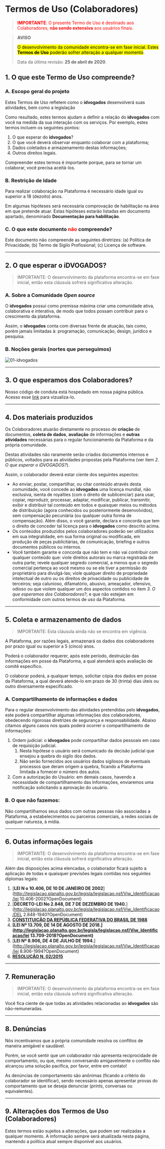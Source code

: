 # Termos de Uso (Colaboradores)



> <span style="color:red">**IMPORTANTE**: O presente Termo de Uso é destinado aos Colaboradores, **não sendo extensiva** aos usuários finais.</span>



> **AVISO**
>
> <mark>O desenvolvimento da comunidade encontra-se em fase inicial. Estes **Termos de Uso** poderão sofrer alteração a qualquer momento</mark>.
>
> Data da última revisão: **25 de abril de 2020**.



## 1. O que este Termo de Uso compreende?

### A. Escopo geral do projeto

Estes Termos de Uso refletem como o **idvogados** desenvolverá suas atividades, bem como a legislação

Como resultado, estes termos ajudam a definir a relação do **idvogados** com você na medida da sua interação com os serviços. Por exemplo, estes termos incluem os seguintes pontos:

1. O que esperar do **idvogados**?
2. O que você deverá observar enquanto colaborar com a plataforma;
3. Dados coletados e armazenamento destas informações;
4. Outros direitos legais.

Compreender estes termos é importante porque, para se tornar um colaborar, você precisa aceitá-los.

### B. Restrição de Idade

Para realizar colaboração na Plataforma é necessário idade igual ou superior a 18 (dezoito) anos. 

Em algumas hipóteses será necessária comprovação de habilitação na área em que pretende atuar. Estas hipóteses estarão listadas em documento apartado, denominado **Documentação para habilitação**.

### C. O que este documento <span style="color:red"> não </span> compreende?

Este documento não compreende as seguintes diretrizes: (a) Política de Privacidade; (b) Termo de Sigilo Profissional; (c) Licença de software.

---

## 2. O que esperar o iDVOGADOS?

> IMPORTANTE: O desenvolvimento da plataforma encontra-se em fase inicial, então esta cláusula sofrerá significativa alteração.

### A. Sobre a Comunidade _Open source_

O **idvogados** possui como premissa máxima criar uma comunidade ativa, colaborativa e interativa, de modo que todos possam contribuir para o crescimento da plataforma.

Assim, o **idvogados** conta com diversas frente de atuação, tais como, porém jamais limitadas à: programação, comunicação, design, jurídico e pesquisa.

### B. Noções gerais (nortes que perseguimos)

![01-idvogados](01-idvogados.png)

----

## 3. O que esperamos dos Colaboradores?

Nosso código de conduta está hospedado em nossa página pública. Acesso esse [link](https://idvogados.github.io/code-of-conduct/) para vizualiza-lo.

----

## 4. Dos materiais produzidos

Os Colaboradores atuarão diretamente no processo de **criação** de documentos, **coleta de dados**, **avaliação** de informações e **outras atividades** necessárias para o regular funcionamento da Plataforma e da própria comunidade.

Destas atividades não raramente serão criados documentos internos e públicos, voltados para as atividades propostas pela Plataforma (ver item _2. O que esperar o iDVOGADOS?_).

Assim, o colaborador deverá estar ciente dos seguintes aspectos:

* Ao enviar, postar, compartilhar, ou citar conteúdo através desta comunidade, você concede ao **idvogados** uma licença mundial, não exclusiva, isenta de royalties (com o direito de sublicenciar) para usar, copiar, reproduzir, processar, adaptar, modificar, publicar, transmitir, exibir e distribuir tal conteúdo em todos e quaisquer meios ou métodos de distribuição (agora conhecidos ou posteriormente desenvolvidos), sem compensação pecuniária (ou qualquer outra forma de compensação). Além disso, o você garante, declara e concorda que tem o direito de conceder tal licença para o **idvogados** como descrito acima.
* Os conteúdos produzidos pelos colaboradores poderão ser utilizados em sua integralidade, em sua forma original ou modificada, em produção de peças publicitárias, de comunicação, briefing e outros documentos públicos ou internos.
* Você também garante e concorda que não tem e não vai contribuir com qualquer conteúdo que: viole direitos autorais ou marca registrada de outra parte; revele qualquer segredo comercial, a menos que o segredo comercial pertença ao você mesmo ou se ele tiver a permissão do proprietário para divulgá-las; viole qualquer direito de propriedade intelectual de outro ou os direitos de privacidade ou publicidade de terceiros; seja calunioso, difamatório, abusivo, ameaçador, ofensivo, odioso ou que violem qualquer um dos aspectos contidos no item _3. O que esperamos dos Colaboradores?_; e que não estejam em conformidade com outros termos de uso da Plataforma.

---

## 5. Coleta e armazenamento de dados

> IMPORTANTE: Esta cláusula ainda não se encontra em vigência.

A Plataforma, por razões legais, armazenará os dados dos colaboradores por prazo igual ou superior a 5 (cinco) anos.

Poderá o colaborador requerer, após este período, destruição das informações em posse da Plataforma, a qual atenderá após avaliação de comitê específico.

O colaborar poderá, a qualquer tempo, solicitar cópia dos dados em posse da Plataforma, a qual deverá atende-lo em prazo de 30 (trinta) dias úteis ou outro diversamente especificado.

### A. Compartilhamento de informações e dados

Para o regular desenvolvimento das atividades pretendidas pelo **idvogados**, este poderá compartilhar algumas informações dos colaboradores, obedecendo rigorosas diretrizes de segurança e responsabilidade. Abaixo citamos alguns casos nos quais poderá ocorrer o compartilhamento de informações:

1. Ordem judicial: o **idvogados** pode compartilhar dados pessoais em caso de requisição judicial.
   1. Nesta hipótese o usuário será comunicado da decisão judicial que ensejou a quebra do sigilo dos dados.
   2. Não serão fornecidos aos usuários dados sigilosos de eventuais processos que deram origem a quebra, ficando a Plataforma limitada a fornecer o número dos autos.
2. Com a autorização do Usuário: em demais casos, havendo a necessidade de compartilhamento das Informações, enviaremos uma notificação solicitando a aprovação do usuário.

### B. O que não fazemos:

Não compartilhamos seus dados com outras pessoas não associadas a Plataforma, a estabelecimentos ou parceiros comerciais, a redes sociais de qualquer natureza, à mídia.

---

## 6. Outas informações legais

> IMPORTANTE: O desenvolvimento da plataforma encontra-se em fase inicial, então esta cláusula sofrerá significativa alteração.

Além das disposições acima elencadas, o colaborador ficará sujeito a aplicação de todas e quaisquer previsões legais contidas nos seguintes diplomas legais:

1. [**LEI N o 10.406, DE 10 DE JANEIRO DE 2002**](http://legislacao.planalto.gov.br/legisla/legislacao.nsf/Viw_Identificacao/lei 10.406-2002?OpenDocument)
2. [**DECRETO-LEI No 2.848, DE 7 DE DEZEMBRO DE 1940.**](http://legislacao.planalto.gov.br/legisla/legislacao.nsf/Viw_Identificacao/DEL 2.848-1940?OpenDocument)
3. [**CONSTITUIÇÃO DA REPÚBLICA FEDERATIVA DO BRASIL DE 1988**](https://legislacao.planalto.gov.br/legisla/legislacao.nsf/viwTodos/509f2321d97cd2d203256b280052245a?OpenDocument&Highlight=1,constituição&AutoFramed)
4. **[LEI Nº 13.709, DE 14 DE AGOSTO DE 2018.](http://legislacao.planalto.gov.br/legisla/legislacao.nsf/Viw_Identificacao/lei 13.709-2018?OpenDocument)**
5. [**LEI Nº 8.906, DE 4 DE JULHO DE 1994.**](http://legislacao.planalto.gov.br/legisla/legislacao.nsf/Viw_Identificacao/lei 8.906-1994?OpenDocument)
6. [**RESOLUÇÃO N. 02/2015**](https://www.oab.org.br/arquivos/resolucao-n-022015-ced-2030601765.pdf)

----

## 7. Remuneração

> IMPORTANTE: O desenvolvimento da plataforma encontra-se em fase inicial, então esta cláusula sofrerá significativa alteração.

Você fica ciente de que todas as atividades relacionadas ao **idvogados** são não-remuneradas.

---

## 8. Denúncias

Nós incentivamos que a própria comunidade resolva os conflitos de maneira amigável e saudável. 

Porém, se você sentir que um colaborador não apresenta reciprocidade de comportamento, ou que, mesmo conversando amigavelmente o conflito não alcançou uma solução pacífica, por favor, entre em contato!

As denúncias de comportamento são anônimas (ficando a critério do colaborador se identificar), sendo necessário apenas apresentar provas do comportamento que se deseja denunciar (_prints_, conversas ou equivalentes).

---

## 9. Alterações dos Termos de Uso (Colaboradores)

Estes termos estão sujeitos a alterações, que podem ser realizadas a qualquer momento. A informação sempre será atualizada nesta página, mantendo a política atual sempre disponível aos usuários.
